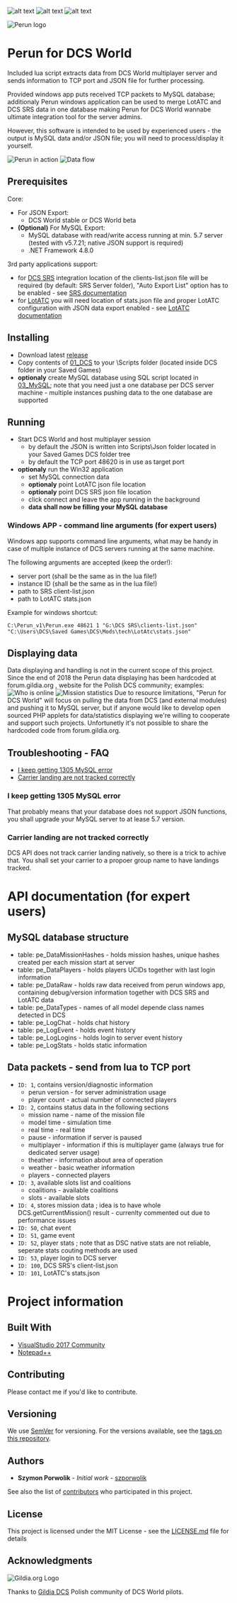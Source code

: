 ![alt text](https://img.shields.io/github/license/szporwolik/perun.svg "MIT")
![alt text](https://img.shields.io/github/release-pre/szporwolik/perun.svg "Latest release")
![alt text](https://img.shields.io/github/release-date-pre/szporwolik/perun.svg "Latest release date")

![Perun logo](https://i.imgur.com/JkeHYjJ.png)

# Perun for DCS World
Included lua script extracts data from DCS World multiplayer server and sends information to TCP port and JSON file for further processing. 

Provided windows app puts received TCP packets to MySQL database; additionaly Perun windows application can be used to merge LotATC and DCS SRS data in one database making Perun for DCS World wannabe ultimate integration tool for the server admins.

However, this software is intended to be used by experienced users - the output is MySQL data and/or JSON file; you will need to process/display it yourself.

![Perun in action](https://i.imgur.com/JIlLENa.png)
![Data flow](https://i.imgur.com/JbNu77l.png)

## Prerequisites
Core:
 * For JSON Export:
   * DCS World stable or DCS World beta
 * **(Optional)** For MySQL Export:
   * MySQL database with read/write access running at min. 5.7 server (tested with v5.7.21; native JSON support is required)
   * .NET Framework 4.8.0

3rd party applications support:
 * for [DCS SRS](https://github.com/ciribob/DCS-SimpleRadioStandalone/releases) integration location of the clients-list.json file will be required (by default: SRS Server folder), "Auto Export List" option has to be enabled - see [SRS documentation](https://github.com/ciribob/DCS-SimpleRadioStandalone/wiki)
 * for [LotATC](https://www.lotatc.com/) you will need location of stats.json file and proper LotATC configuration with JSON data export enabled - see [LotATC documentation](https://www.lotatc.com/documentation/server_configuration.html)

## Installing
* Download latest [release](https://github.com/szporwolik/perun/releases)
* Copy contents of [01_DCS](https://github.com/szporwolik/perun/tree/master/01_DCS) to your \Scripts folder (located inside DCS folder in your Saved Games)
* **optionaly** create MySQL database using SQL script located in [03_MySQL](https://github.com/szporwolik/perun/tree/master/03_MySQL); note that you need just a one database per DCS server machine - multiple instances pushing data to the one database are supported

## Running
* Start DCS World and host multiplayer session
  * by default the JSON is written into Scripts\Json folder located in your Saved Games DCS folder tree
  * by default the TCP port 48620 is in use as target port
* **optionaly** run the Win32 application
	* set MySQL connection data
	* **optionaly** point LotATC json file location
	* **optionaly** point DCS SRS json file location
	* click connect and leave the app running in the background
	* **data shall now be filling your MySQL database**

### Windows APP - command line arguments (for expert users)
Windows app supports command line arguments, what may be handy in case of multiple instance of DCS servers running at the same machine.

The following arguments are accepted (keep the order!):
* server port (shall be the same as in the lua file!)
* instance ID (shall be the same as in the lua file!)
* path to SRS client-list.json
* path to LotATC stats.json

Example for windows shortcut:
```
C:\Perun_v1\Perun.exe 48621 1 "G:\DCS SRS\clients-list.json" "C:\Users\DCS\Saved Games\DCS\Mods\tech\LotAtc\stats.json"
```
## Displaying data
Data displaying and handling is not in the current scope of this project. Since the end of 2018 the Perun data displaying has been  hardcoded at forum.gildia.org , website for the Polish DCS community; examples:
![Who is online](https://i.imgur.com/5lVwsJw.png)
![Mission statistics](https://i.imgur.com/uiRSa9e.png)
Due to resource limitations, "Perun for DCS World" will focus on pulling the data from DCS (and external modules) and pushing it to MySQL server, but if anyone would like to develop open sourced PHP applets for data/statistics displaying we're willing to cooperate and support such projects. Unfortunetly it's not possible to share the hardcoded code from forum.gildia.org.

## Troubleshooting - FAQ
- [I keep getting 1305 MySQL error](#i-keep-getting-1305-mysql-error)
- [Carrier landing are not tracked correctly](#carrier-landing-are-not-tracked-correctly)

### I keep getting 1305 MySQL error
That probably means that your database does not support JSON functions, you shall upgrade your MySQL server to at lease 5.7 version.

### Carrier landing are not tracked correctly
DCS API does not track carrier landing natively, so there is a trick to achive that. You shall set your carrier to a propoer group name to have landings tracked.

# API documentation (for expert users)
## MySQL database structure
* table: pe_DataMissionHashes - holds mission hashes, unique hashes created per each mission start at server
* table: pe_DataPlayers - holds players UCIDs together with last login information
* table: pe_DataRaw - holds raw data received from perun windows app, containing debug/version information together with DCS SRS and LotATC data
* table: pe_DataTypes - names of all model depende class names detected in DCS
* table: pe_LogChat - holds chat history
* table: pe_LogEvent - holds event history
* table: pe_LogLogins - holds login to server event history
* table: pe_LogStats - holds static information

## Data packets - send from lua to TCP port 
* ```ID: 1```, contains version/diagnostic information
	* perun version - for server administration usage
	* player count - actual number of connected players
* ```ID: 2```, contains status data in the following sections
	* mission name - name of the mission file
	* model time - simulation time
	* real time - real time
	* pause - information if server is paused
	* multiplayer - information if this is multiplayer game (always true for dedicated server usage)
	* theather - information about area of operation
	* weather - basic weather information
	* players - connected players
* ```ID: 3```, available slots list and coalitions
	* coalitions - available coalitions
	* slots - available slots
* ```ID: 4```, stores mission data ; idea is to have whole DCS.getCurrentMission() result - currenlty commented out due to performance issues
* ```ID: 50```, chat event
* ```ID: 51```, game event
* ```ID: 52```, player stats ; note that as DSC native stats are not reliable, seperate stats couting methods are used
* ```ID: 53```, player login to DCS server
* ```ID: 100```, DCS SRS's client-list.json
* ```ID: 101```, LotATC's stats.json

# Project information
## Built With
* [VisualStudio 2017 Community](https://visualstudio.microsoft.com/vs/community/) 
* [Notepad++](https://notepad-plus-plus.org/)

## Contributing
Please contact me if you'd like to contribute.

## Versioning
We use [SemVer](http://semver.org/) for versioning. For the versions available, see the [tags on this repository](https://github.com/szporwolik/perun/tags). 

## Authors
* **Szymon Porwolik** - *Initial work* - [szporwolik](https://github.com/szporwolik)

See also the list of [contributors](https://github.com/szporwolik/perun/contributors) who participated in this project.

## License
This project is licensed under the MIT License - see the [LICENSE.md](LICENSE.md) file for details

## Acknowledgments
![Gildia.org Logo](https://images.weserv.nl/?url=https://i.imgur.com/nFHxQMy.png&w=140&il)

Thanks to [Gildia DCS](https://forum.gildia.org) Polish community of DCS World pilots.
